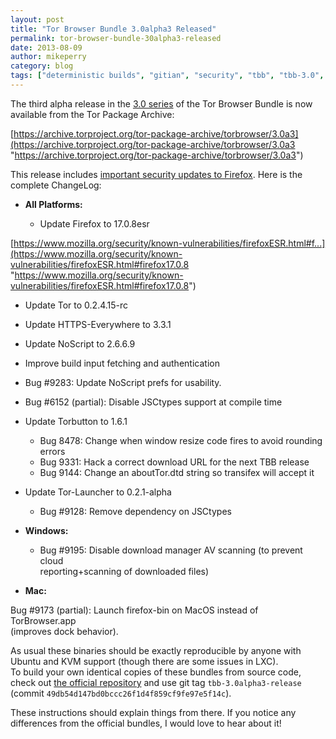 ```yaml
---
layout: post
title: "Tor Browser Bundle 3.0alpha3 Released"
permalink: tor-browser-bundle-30alpha3-released
date: 2013-08-09
author: mikeperry
category: blog
tags: ["deterministic builds", "gitian", "security", "tbb", "tbb-3.0", "tor browser", "tor browser bundle", "tor-browser-bundle"]
---
```


The third alpha release in the [3.0 series](https://blog.torproject.org/category/tags/tbb-30) of the Tor Browser Bundle is now available from the Tor Package Archive:

[https://archive.torproject.org/tor-package-archive/torbrowser/3.0a3](https://archive.torproject.org/tor-package-archive/torbrowser/3.0a3 "https://archive.torproject.org/tor-package-archive/torbrowser/3.0a3")

This release includes [important security updates to Firefox](https://www.mozilla.org/security/known-vulnerabilities/firefoxESR.html#firefox17.0.8). Here is the complete ChangeLog:

- **All Platforms:**

  - Update Firefox to 17.0.8esr

[https://www.mozilla.org/security/known-vulnerabilities/firefoxESR.html#f...](https://www.mozilla.org/security/known-vulnerabilities/firefoxESR.html#firefox17.0.8 "https://www.mozilla.org/security/known-vulnerabilities/firefoxESR.html#firefox17.0.8")

  - Update Tor to 0.2.4.15-rc
  - Update HTTPS-Everywhere to 3.3.1
  - Update NoScript to 2.6.6.9
  - Improve build input fetching and authentication
  - Bug #9283: Update NoScript prefs for usability.
  - Bug #6152 (partial): Disable JSCtypes support at compile time
  - Update Torbutton to 1.6.1

    - Bug 8478: Change when window resize code fires to avoid rounding errors
    - Bug 9331: Hack a correct download URL for the next TBB release
    - Bug 9144: Change an aboutTor.dtd string so transifex will accept it
  - Update Tor-Launcher to 0.2.1-alpha

    - Bug #9128: Remove dependency on JSCtypes
- **Windows:**

  - Bug #9195: Disable download manager AV scanning (to prevent cloud  
 reporting+scanning of downloaded files)
- **Mac:**

Bug #9173 (partial): Launch firefox-bin on MacOS instead of TorBrowser.app  
 (improves dock behavior).

As usual these binaries should be exactly reproducible by anyone with Ubuntu and KVM support (though there are some issues in LXC).  
To build your own identical copies of these bundles from source code, check out [the official repository](https://gitweb.torproject.org/builders/tor-browser-bundle.git) and use git tag `tbb-3.0alpha3-release` (commit `49db54d147bd0bccc26f1d4f859cf9fe97e5f14c`).

These instructions should explain things from there. If you notice any differences from the official bundles, I would love to hear about it!

